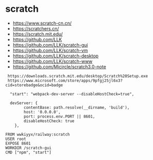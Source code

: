 # scratch

 - https://www.scratch-cn.cn/
 - https://scratchers.cn/
 - https://scratch.mit.edu/
 - https://github.com/LLK
 - https://github.com/LLK/scratch-gui
 - https://github.com/LLK/scratch-vm
 - https://github.com/LLK/scratch-desktop
 - https://github.com/LLK/scratch-www
 - https://github.com/Micircle/scratch3.0-note

```
 https://downloads.scratch.mit.edu/desktop/Scratch%20Setup.exe
 https://www.microsoft.com/store/apps/9pfgj25jl6x3?cid=storebadge&ocid=badge
 
  "start": "webpack-dev-server --disableHostCheck=true",
  
  devServer: {
        contentBase: path.resolve(__dirname, 'build'),
        host: '0.0.0.0',
        port: process.env.PORT || 8601,
        disableHostCheck: true
    },
```

```
FROM wwkiyyx/railway:scratch
USER root
EXPOSE 8601
WORKDIR /scratch-gui
CMD ["npm", "start"]
```
